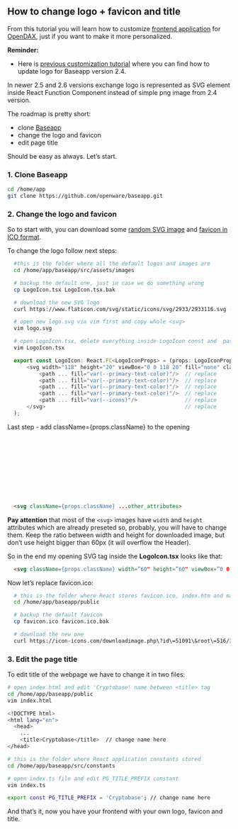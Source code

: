 ## How to change logo + favicon and title

From this tutorial you will learn how to customize [frontend application](https://github.com/openware/baseapp) for [OpenDAX](https://github.com/openware/opendax), just if you want to make it more personalized.

**Reminder:**

* Here is [previous customization tutorial](https://medium.com/openware/change-baseapp-logo-and-deploy-in-opendax-8506c865ee99) where you can find how to update logo for Baseapp version 2.4.

In newer 2.5 and 2.6 versions exchange logo is represented as SVG element inside React Function Component instead of simple png image from 2.4 version.

The roadmap is pretty short:

* clone [Baseapp](https://github.com/openware/baseapp)
* change the logo and favicon
* edit page title

Should be easy as always. Let’s start.

### 1. Clone Baseapp
```bash
cd /home/app
git clone https://github.com/openware/baseapp.git
```

### 2. Change the logo and favicon

So to start with, you can download some [random SVG image](https://www.flaticon.com/svg/static/icons/svg/2933/2933116.svg) and [favicon in ICO format](https://icon-icons.com/downloadimage.php\?id\=51091\&root\=516/ICO/512/\&file\=coin_money_icon-icons.com_51091.ico).

To change the logo follow next steps:

```bash
  #this is the folder where all the default logos and images are
  cd /home/app/baseapp/src/assets/images

  # backup the default one, just in case we do something wrong
  cp LogoIcon.tsx LogoIcon.tsx.bak

  # download the new SVG logo
  curl https://www.flaticon.com/svg/static/icons/svg/2933/2933116.svg -o logo.svg

  # open new logo.svg via vim first and copy whole <svg>
  vim logo.svg

  # open LogoIcon.tsx, delete everything inside LogoIcon const and  paste <svg> from logo.svg
  vim LogoIcon.tsx
```

```javascript
  export const LogoIcon: React.FC<LogoIconProps> = (props: LogoIconProps) => (
      <svg width="118" height="20" viewBox="0 0 118 20" fill="none" className={props.className}>  // replace
          <path ... fill="var(--primary-text-color)"/>  // replace
          <path ... fill="var(--primary-text-color)"/>  // replace
          <path ... fill="var(--primary-text-color)"/>  // replace
          <path ... fill="var(--primary-text-color)"/>  // replace
          <path ... fill="var(--icons)"/>               // replace
      </svg>                                            // replace
  );
```

Last step - add className={props.className} to the opening <svg> tag. It should look like this

```html
  <svg className={props.className} ...other_attributes>
```

**Pay attention** that most of the `<svg>` images have `width` and `height` attributes which are already preseted so, probably, you will have to change them.
Keep the ratio between width and height for downloaded image, but don’t use height bigger than 60px (it will overflow the Header).

So in the end my opening SVG tag inside the **LogoIcon.tsx** looks like that:

```html
  <svg className={props.className} width=”60" height=”60" viewBox=”0 0 512 512">
```

Now let’s replace favicon.ico:

```bash
  # this is the folder where React stores favicon.ico, index.htm and manifest.json
  cd /home/app/baseapp/public

  # backup the default favicon
  cp favicon.ico favicon.ico.bak

  # download the new one
  curl https://icon-icons.com/downloadimage.php\?id\=51091\&root\=516/ICO/512/\&file\=coin_money_icon-icons.com_51091.ico -o favicon.ico
```
### 3. Edit the page title

To edit title of the webpage we have to change it in two files:

```bash
# open index.html and edit 'Cryptobase' name between <title> tag
cd /home/app/baseapp/public
vim index.html

<!DOCTYPE html>
<html lang="en">
  <head>
    ...
    <title>Cryptobase</title>  // change name here
</head>

# this is the folder where React application constants stored
cd /home/app/baseapp/src/constants

# open index.ts file and edit PG_TITLE_PREFIX constant
vim index.ts

export const PG_TITLE_PREFIX = 'Cryptobase'; // change name here
```

And that’s it, now you have your frontend with your own logo, favicon and title.
